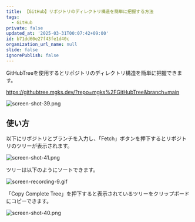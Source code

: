 ```yaml
---
title: 【GitHub】リポジトリのディレクトリ構造を簡単に把握する方法
tags:
  - GitHub
private: false
updated_at: '2025-03-31T00:07:42+09:00'
id: b71dd60e27f43fe1d40c
organization_url_name: null
slide: false
ignorePublish: false
---
```

GitHubTreeを使用するとリポジトリのディレクトリ構造を簡単に把握できます。

https://githubtree.mgks.dev/?repo=mgks%2FGitHubTree&branch=main

![screen-shot-39.png](https://qiita-image-store.s3.ap-northeast-1.amazonaws.com/0/2342443/da514117-2b73-47b6-8a14-28b8bca665f7.png)

## 使い方

以下にリポジトリとブランチを入力し、「Fetch」ボタンを押下するとリポジトリのツリーが表示されます。

![screen-shot-41.png](https://qiita-image-store.s3.ap-northeast-1.amazonaws.com/0/2342443/f31731e4-e54e-4520-8ac3-24ce663ab081.png)

ツリーは以下のようにソートできます。

![screen-recording-9.gif](https://qiita-image-store.s3.ap-northeast-1.amazonaws.com/0/2342443/ea044bea-529e-428b-8bd4-d89a03f6d43c.gif)

「Copy Complete Tree」を押下すると表示されているツリーをクリップボードにコピーできます。

![screen-shot-40.png](https://qiita-image-store.s3.ap-northeast-1.amazonaws.com/0/2342443/ab5bb1a6-1b68-44f5-8fef-b15611f2da67.png)

